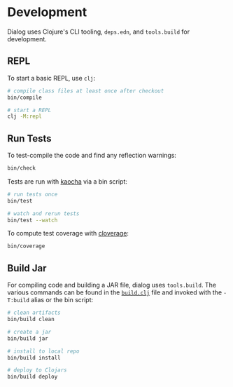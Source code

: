 Development
===========

Dialog uses Clojure's CLI tooling, `deps.edn`, and `tools.build` for development.


## REPL

To start a basic REPL, use `clj`:

```bash
# compile class files at least once after checkout
bin/compile

# start a REPL
clj -M:repl
```


## Run Tests

To test-compile the code and find any reflection warnings:

```bash
bin/check
```

Tests are run with [kaocha](https://github.com/lambdaisland/kaocha) via a bin script:

```bash
# run tests once
bin/test

# watch and rerun tests
bin/test --watch
```

To compute test coverage with [cloverage](https://github.com/cloverage/cloverage):

```bash
bin/coverage
```


## Build Jar

For compiling code and building a JAR file, dialog uses `tools.build`. The
various commands can be found in the [`build.clj`](../build.clj) file and
invoked with the `-T:build` alias or the bin script:

```bash
# clean artifacts
bin/build clean

# create a jar
bin/build jar

# install to local repo
bin/build install

# deploy to Clojars
bin/build deploy
```
